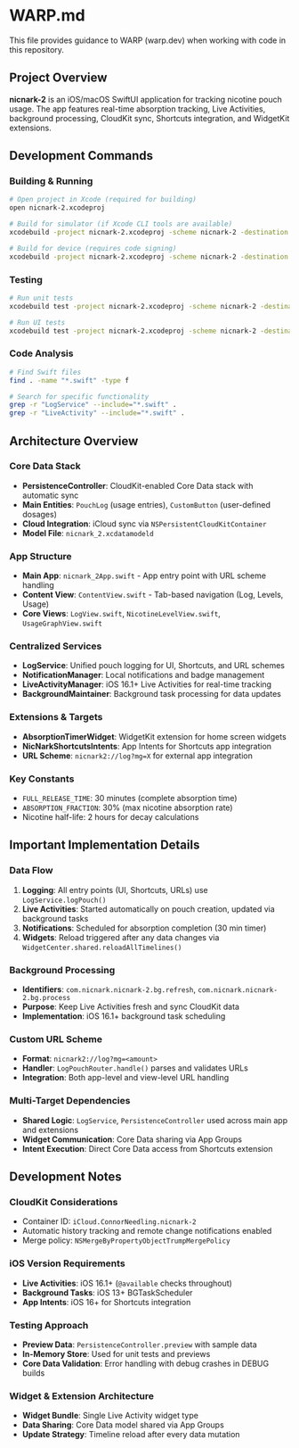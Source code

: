 # WARP.md

This file provides guidance to WARP (warp.dev) when working with code in this repository.

## Project Overview

**nicnark-2** is an iOS/macOS SwiftUI application for tracking nicotine pouch usage. The app features real-time absorption tracking, Live Activities, background processing, CloudKit sync, Shortcuts integration, and WidgetKit extensions.

## Development Commands

### Building & Running
```bash
# Open project in Xcode (required for building)
open nicnark-2.xcodeproj

# Build for simulator (if Xcode CLI tools are available)
xcodebuild -project nicnark-2.xcodeproj -scheme nicnark-2 -destination 'platform=iOS Simulator,name=iPhone 15' build

# Build for device (requires code signing)
xcodebuild -project nicnark-2.xcodeproj -scheme nicnark-2 -destination generic/platform=iOS build
```

### Testing
```bash
# Run unit tests
xcodebuild test -project nicnark-2.xcodeproj -scheme nicnark-2 -destination 'platform=iOS Simulator,name=iPhone 15'

# Run UI tests  
xcodebuild test -project nicnark-2.xcodeproj -scheme nicnark-2 -destination 'platform=iOS Simulator,name=iPhone 15' -only-testing:nicnark-2UITests
```

### Code Analysis
```bash
# Find Swift files
find . -name "*.swift" -type f

# Search for specific functionality
grep -r "LogService" --include="*.swift" .
grep -r "LiveActivity" --include="*.swift" .
```

## Architecture Overview

### Core Data Stack
- **PersistenceController**: CloudKit-enabled Core Data stack with automatic sync
- **Main Entities**: `PouchLog` (usage entries), `CustomButton` (user-defined dosages)
- **Cloud Integration**: iCloud sync via `NSPersistentCloudKitContainer`
- **Model File**: `nicnark_2.xcdatamodeld`

### App Structure
- **Main App**: `nicnark_2App.swift` - App entry point with URL scheme handling
- **Content View**: `ContentView.swift` - Tab-based navigation (Log, Levels, Usage)
- **Core Views**: `LogView.swift`, `NicotineLevelView.swift`, `UsageGraphView.swift`

### Centralized Services
- **LogService**: Unified pouch logging for UI, Shortcuts, and URL schemes
- **NotificationManager**: Local notifications and badge management
- **LiveActivityManager**: iOS 16.1+ Live Activities for real-time tracking
- **BackgroundMaintainer**: Background task processing for data updates

### Extensions & Targets
- **AbsorptionTimerWidget**: WidgetKit extension for home screen widgets
- **NicNarkShortcutsIntents**: App Intents for Shortcuts app integration
- **URL Scheme**: `nicnark2://log?mg=X` for external app integration

### Key Constants
- `FULL_RELEASE_TIME`: 30 minutes (complete absorption time)
- `ABSORPTION_FRACTION`: 30% (max nicotine absorption rate)
- Nicotine half-life: 2 hours for decay calculations

## Important Implementation Details

### Data Flow
1. **Logging**: All entry points (UI, Shortcuts, URLs) use `LogService.logPouch()`
2. **Live Activities**: Started automatically on pouch creation, updated via background tasks
3. **Notifications**: Scheduled for absorption completion (30 min timer)
4. **Widgets**: Reload triggered after any data changes via `WidgetCenter.shared.reloadAllTimelines()`

### Background Processing
- **Identifiers**: `com.nicnark.nicnark-2.bg.refresh`, `com.nicnark.nicnark-2.bg.process`
- **Purpose**: Keep Live Activities fresh and sync CloudKit data
- **Implementation**: iOS 16.1+ background task scheduling

### Custom URL Scheme
- **Format**: `nicnark2://log?mg=<amount>`
- **Handler**: `LogPouchRouter.handle()` parses and validates URLs
- **Integration**: Both app-level and view-level URL handling

### Multi-Target Dependencies
- **Shared Logic**: `LogService`, `PersistenceController` used across main app and extensions
- **Widget Communication**: Core Data sharing via App Groups
- **Intent Execution**: Direct Core Data access from Shortcuts extension

## Development Notes

### CloudKit Considerations
- Container ID: `iCloud.ConnorNeedling.nicnark-2`
- Automatic history tracking and remote change notifications enabled
- Merge policy: `NSMergeByPropertyObjectTrumpMergePolicy`

### iOS Version Requirements
- **Live Activities**: iOS 16.1+ (`@available` checks throughout)
- **Background Tasks**: iOS 13+ BGTaskScheduler
- **App Intents**: iOS 16+ for Shortcuts integration

### Testing Approach
- **Preview Data**: `PersistenceController.preview` with sample data
- **In-Memory Store**: Used for unit tests and previews
- **Core Data Validation**: Error handling with debug crashes in DEBUG builds

### Widget & Extension Architecture
- **Widget Bundle**: Single Live Activity widget type
- **Data Sharing**: Core Data model shared via App Groups
- **Update Strategy**: Timeline reload after every data mutation
